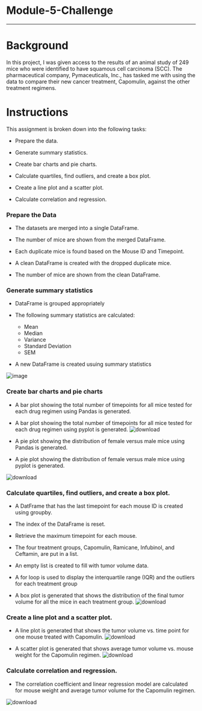 # Module-5-Challenge
-----------------------------------------------
# Background
In this project, I was given access to the results of an animal study of 249 mice who were identified to have squamous cell carcinoma (SCC). The pharmaceutical company, Pymaceuticals, Inc., has tasked me with using the data to compare their new cancer treatment, Capomulin, against the other treatment regimens.

# Instructions
This assignment is broken down into the following tasks:

  * Prepare the data.

  * Generate summary statistics.

  * Create bar charts and pie charts.

  * Calculate quartiles, find outliers, and create a box plot.

  * Create a line plot and a scatter plot.

  * Calculate correlation and regression.
  
  ### Prepare the Data
   * The datasets are merged into a single DataFrame. 
    
   * The number of mice are shown from the merged DataFrame. 
    
   * Each duplicate mice is found based on the Mouse ID and Timepoint. 
    
   * A clean DataFrame is created with the dropped duplicate mice. 
    
   * The number of mice are shown from the clean DataFrame.
    
  ### Generate summary statistics
   * DataFrame is grouped appropriately
    
   * The following summary statistics are calculated:
      * Mean
      * Median
      * Variance
      * Standard Deviation
      * SEM

   * A new DataFrame is created usuing summary statistics
    
![image](https://user-images.githubusercontent.com/121142680/227995847-3838973f-5379-4f10-82af-ff1678931748.png)

    
  ### Create bar charts and pie charts
   * A bar plot showing the total number of timepoints for all mice tested for each drug regimen using Pandas is generated.
    
   * A bar plot showing the total number of timepoints for all mice tested for each drug regimen using pyplot is generated.
![download](https://user-images.githubusercontent.com/121142680/227996964-a9ff1173-f898-4db3-beb7-d17680ac74b4.png)

    
   * A pie plot showing the distribution of female versus male mice using Pandas is generated.
    
   * A pie plot showing the distribution of female versus male mice using pyplot is generated.
    
   
![download](https://user-images.githubusercontent.com/121142680/227996844-ab6aa310-1431-4251-8709-c36e841b2ee9.png)


  ### Calculate quartiles, find outliers, and create a box plot.
   * A DatFrame that has the last timepoint for each mouse ID is created using groupby.
    
   * The index of the DataFrame is reset.
    
   * Retrieve the maximum timepoint for each mouse. 
    
   * The four treatment groups, Capomulin, Ramicane, Infubinol, and Ceftamin, are put in a list. 
    
   * An empty list is created to fill with tumor volume data. 
    
   * A for loop is used to display the interquartile range (IQR) and the outliers for each treatment group 
    
   * A box plot is generated that shows the distribution of the final tumor volume for all the mice in each treatment group.
![download](https://user-images.githubusercontent.com/121142680/227997459-24b2ab88-9314-4b8c-9e81-bf4e5ab61c38.png)


  ### Create a line plot and a scatter plot.
   * A line plot is generated that shows the tumor volume vs. time point for one mouse treated with Capomulin.
![download](https://user-images.githubusercontent.com/121142680/227997668-eb224fb2-b95e-4390-a849-573418eb5b13.png)

   
   * A scatter plot is generated that shows average tumor volume vs. mouse weight for the Capomulin regimen.
 ![download](https://user-images.githubusercontent.com/121142680/227997711-aa6faf57-f098-4d96-bb32-034df086342c.png)
   
  ### Calculate correlation and regression.
   * The correlation coefficient and linear regression model are calculated for mouse weight and average tumor volume for the Capomulin regimen.
   
   ![download](https://user-images.githubusercontent.com/121142680/227997820-e7f53797-12c7-4954-a6a3-17bc7e1f3e98.png)   
